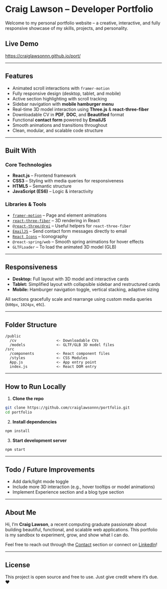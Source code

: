 # Craig Lawson – Developer Portfolio

Welcome to my personal portfolio website – a creative, interactive, and fully responsive showcase of my skills, projects, and personality.

##  Live Demo

https://craiglawsonnn.github.io/port/

---

##  Features

-  Animated scroll interactions with `framer-motion`
-  Fully responsive design (desktop, tablet, and mobile)
-  Active section highlighting with scroll tracking
-  Sidebar navigation with **mobile hamburger menu**
-  Real-time 3D model interaction using **Three.js** & **react-three-fiber**
-  Downloadable CV in **PDF**, **DOC**, and **Beautified** format
-  Functional **contact form** powered by **EmailJS**
-  Smooth animations and transitions throughout
-  Clean, modular, and scalable code structure

---

##  Built With

###  Core Technologies
- **React.js** – Frontend framework
- **CSS3** – Styling with media queries for responsiveness
- **HTML5** – Semantic structure
- **JavaScript (ES6)** – Logic & interactivity

###  Libraries & Tools
- [`framer-motion`](https://www.framer.com/motion/) – Page and element animations
- [`react-three-fiber`](https://github.com/pmndrs/react-three-fiber) – 3D rendering in React
- [`@react-three/drei`](https://github.com/pmndrs/drei) – Useful helpers for `react-three-fiber`
- [`EmailJS`](https://www.emailjs.com/) – Send contact form messages directly to email
- [`React Icons`](https://react-icons.github.io/react-icons/) – Iconography
- `@react-spring/web` – Smooth spring animations for hover effects
- `GLTFLoader` – To load the animated 3D model (GLB)

---

## Responsiveness

-  **Desktop:** Full layout with 3D model and interactive cards
-  **Tablet:** Simplified layout with collapsible sidebar and restructured cards
-  **Mobile:** Hamburger navigation toggle, vertical stacking, adaptive sizing

All sections gracefully scale and rearrange using custom media queries (`600px`, `1024px`, etc).

---

## Folder Structure

```
/public
  /cv                  <- Downloadable CVs
  /models              <- GLTF/GLB 3D model files
/src
  /components          <- React component files
  /styles              <- CSS Modules
  App.js               <- App entry point
  index.js             <- React DOM entry
```

---

## How to Run Locally

1. **Clone the repo**
```bash
git clone https://github.com/craiglawsonnn/portfolio.git
cd portfolio
```

2. **Install dependencies**
```bash
npm install
```

3. **Start development server**
```bash
npm start
```

---

## Todo / Future Improvements

- Add dark/light mode toggle 
- Include more 3D interaction (e.g., hover tooltips or model animations)
- Implement Experience section and a blog type section

---

## About Me

Hi, I’m **Craig Lawson**, a recent computing graduate passionate about building beautiful, functional, and scalable web applications. This portfolio is my sandbox to experiment, grow, and show what I can do.

Feel free to reach out through the [Contact](#) section or connect on [LinkedIn](https://linkedin.com/in/craig-law-son)!

---

## License

This project is open source and free to use. Just give credit where it’s due. ❤️
